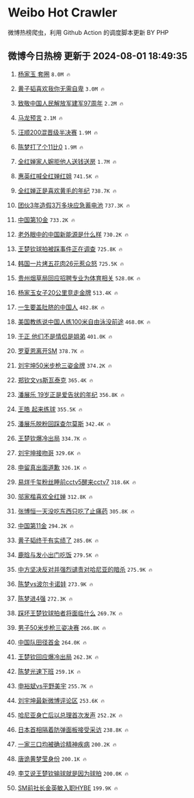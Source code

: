 # Weibo Hot Crawler 



微博热榜爬虫，利用 Github Action 的调度脚本更新 BY PHP 


## 微博今日热榜 更新于 2024-08-01 18:49:35 
1. [杨家玉 套圈](https://s.weibo.com/weibo?q=%E6%9D%A8%E5%AE%B6%E7%8E%89%20%E5%A5%97%E5%9C%88&t=31&band_rank=1&Refer=top) `8.0M 🔥` 

1. [黄子韬喜欢我你无需自卑](https://s.weibo.com/weibo?q=%23%E9%BB%84%E5%AD%90%E9%9F%AC%E5%96%9C%E6%AC%A2%E6%88%91%E4%BD%A0%E6%97%A0%E9%9C%80%E8%87%AA%E5%8D%91%23&t=31&band_rank=2&Refer=top) `3.0M 🔥` 

1. [致敬中国人民解放军建军97周年](https://s.weibo.com/weibo?q=%23%E8%87%B4%E6%95%AC%E4%B8%AD%E5%9B%BD%E4%BA%BA%E6%B0%91%E8%A7%A3%E6%94%BE%E5%86%9B%E5%BB%BA%E5%86%9B97%E5%91%A8%E5%B9%B4%23&t=31&band_rank=3&Refer=top) `2.2M 🔥` 

1. [马龙预言](https://s.weibo.com/weibo?q=%E9%A9%AC%E9%BE%99%E9%A2%84%E8%A8%80&t=31&band_rank=4&Refer=top) `2.1M 🔥` 

1. [汪顺200混晋级半决赛](https://s.weibo.com/weibo?q=%E6%B1%AA%E9%A1%BA200%E6%B7%B7%E6%99%8B%E7%BA%A7%E5%8D%8A%E5%86%B3%E8%B5%9B&t=31&band_rank=5&Refer=top) `1.9M 🔥` 

1. [陈梦打了个11比0](https://s.weibo.com/weibo?q=%23%E9%99%88%E6%A2%A6%E6%89%93%E4%BA%86%E4%B8%AA11%E6%AF%940%23&t=31&band_rank=6&Refer=top) `1.9M 🔥` 

1. [全红婵家人婉拒他人送钱送房](https://s.weibo.com/weibo?q=%23%E5%85%A8%E7%BA%A2%E5%A9%B5%E5%AE%B6%E4%BA%BA%E5%A9%89%E6%8B%92%E4%BB%96%E4%BA%BA%E9%80%81%E9%92%B1%E9%80%81%E6%88%BF%23&t=31&band_rank=7&Refer=top) `1.7M 🔥` 

1. [惠英红喊全红婵红姐](https://s.weibo.com/weibo?q=%E6%83%A0%E8%8B%B1%E7%BA%A2%E5%96%8A%E5%85%A8%E7%BA%A2%E5%A9%B5%E7%BA%A2%E5%A7%90&t=31&band_rank=8&Refer=top) `741.5K 🔥` 

1. [全红婵正是喜欢黄毛的年纪](https://s.weibo.com/weibo?q=%23%E5%85%A8%E7%BA%A2%E5%A9%B5%E6%AD%A3%E6%98%AF%E5%96%9C%E6%AC%A2%E9%BB%84%E6%AF%9B%E7%9A%84%E5%B9%B4%E7%BA%AA%23&t=31&band_rank=9&Refer=top) `738.7K 🔥` 

1. [团伙3年造假3万多块应急蓄电池](https://s.weibo.com/weibo?q=%23%E5%9B%A2%E4%BC%993%E5%B9%B4%E9%80%A0%E5%81%873%E4%B8%87%E5%A4%9A%E5%9D%97%E5%BA%94%E6%80%A5%E8%93%84%E7%94%B5%E6%B1%A0%23&t=31&band_rank=10&Refer=top) `737.3K 🔥` 

1. [中国第10金](https://s.weibo.com/weibo?q=%23%E4%B8%AD%E5%9B%BD%E7%AC%AC10%E9%87%91%23&t=31&band_rank=11&Refer=top) `733.2K 🔥` 

1. [老外眼中的中国新能源是什么样](https://s.weibo.com/weibo?q=%23%E8%80%81%E5%A4%96%E7%9C%BC%E4%B8%AD%E7%9A%84%E4%B8%AD%E5%9B%BD%E6%96%B0%E8%83%BD%E6%BA%90%E6%98%AF%E4%BB%80%E4%B9%88%E6%A0%B7%23&t=31&band_rank=12&Refer=top) `730.2K 🔥` 

1. [王楚钦球拍被踩事件正在调查](https://s.weibo.com/weibo?q=%23%E7%8E%8B%E6%A5%9A%E9%92%A6%E7%90%83%E6%8B%8D%E8%A2%AB%E8%B8%A9%E4%BA%8B%E4%BB%B6%E6%AD%A3%E5%9C%A8%E8%B0%83%E6%9F%A5%23&t=31&band_rank=13&Refer=top) `725.8K 🔥` 

1. [韩国一片烤五花肉26元惹众怒](https://s.weibo.com/weibo?q=%23%E9%9F%A9%E5%9B%BD%E4%B8%80%E7%89%87%E7%83%A4%E4%BA%94%E8%8A%B1%E8%82%8926%E5%85%83%E6%83%B9%E4%BC%97%E6%80%92%23&t=31&band_rank=14&Refer=top) `725.5K 🔥` 

1. [贵州烟草局回应招聘专业为体育相关](https://s.weibo.com/weibo?q=%23%E8%B4%B5%E5%B7%9E%E7%83%9F%E8%8D%89%E5%B1%80%E5%9B%9E%E5%BA%94%E6%8B%9B%E8%81%98%E4%B8%93%E4%B8%9A%E4%B8%BA%E4%BD%93%E8%82%B2%E7%9B%B8%E5%85%B3%23&t=31&band_rank=15&Refer=top) `528.0K 🔥` 

1. [杨家玉女子20公里竞走金牌](https://s.weibo.com/weibo?q=%23%E6%9D%A8%E5%AE%B6%E7%8E%89%E5%A5%B3%E5%AD%9020%E5%85%AC%E9%87%8C%E7%AB%9E%E8%B5%B0%E9%87%91%E7%89%8C%23&t=31&band_rank=16&Refer=top) `513.4K 🔥` 

1. [一生要盖肚脐的中国人](https://s.weibo.com/weibo?q=%E4%B8%80%E7%94%9F%E8%A6%81%E7%9B%96%E8%82%9A%E8%84%90%E7%9A%84%E4%B8%AD%E5%9B%BD%E4%BA%BA&t=31&band_rank=17&Refer=top) `482.8K 🔥` 

1. [美国教练说中国人练100米自由泳没前途](https://s.weibo.com/weibo?q=%23%E7%BE%8E%E5%9B%BD%E6%95%99%E7%BB%83%E8%AF%B4%E4%B8%AD%E5%9B%BD%E4%BA%BA%E7%BB%83100%E7%B1%B3%E8%87%AA%E7%94%B1%E6%B3%B3%E6%B2%A1%E5%89%8D%E9%80%94%23&t=31&band_rank=18&Refer=top) `468.0K 🔥` 

1. [于正 他们不是情侣是姐弟](https://s.weibo.com/weibo?q=%E4%BA%8E%E6%AD%A3%20%E4%BB%96%E4%BB%AC%E4%B8%8D%E6%98%AF%E6%83%85%E4%BE%A3%E6%98%AF%E5%A7%90%E5%BC%9F&t=31&band_rank=19&Refer=top) `401.0K 🔥` 

1. [罗夏恩离开SM](https://s.weibo.com/weibo?q=%23%E7%BD%97%E5%A4%8F%E6%81%A9%E7%A6%BB%E5%BC%80SM%23&t=31&band_rank=20&Refer=top) `378.7K 🔥` 

1. [刘宇坤50米步枪三姿金牌](https://s.weibo.com/weibo?q=%23%E5%88%98%E5%AE%87%E5%9D%A450%E7%B1%B3%E6%AD%A5%E6%9E%AA%E4%B8%89%E5%A7%BF%E9%87%91%E7%89%8C%23&t=31&band_rank=21&Refer=top) `374.2K 🔥` 

1. [郑钦文vs斯瓦泰克](https://s.weibo.com/weibo?q=%E9%83%91%E9%92%A6%E6%96%87vs%E6%96%AF%E7%93%A6%E6%B3%B0%E5%85%8B&t=31&band_rank=22&Refer=top) `365.4K 🔥` 

1. [潘展乐 19岁正是爱告状的年纪](https://s.weibo.com/weibo?q=%E6%BD%98%E5%B1%95%E4%B9%90%2019%E5%B2%81%E6%AD%A3%E6%98%AF%E7%88%B1%E5%91%8A%E7%8A%B6%E7%9A%84%E5%B9%B4%E7%BA%AA&t=31&band_rank=23&Refer=top) `356.8K 🔥` 

1. [王皓 起来练球](https://s.weibo.com/weibo?q=%E7%8E%8B%E7%9A%93%20%E8%B5%B7%E6%9D%A5%E7%BB%83%E7%90%83&t=31&band_rank=24&Refer=top) `355.5K 🔥` 

1. [潘展乐脱粉回踩查尔莫斯](https://s.weibo.com/weibo?q=%23%E6%BD%98%E5%B1%95%E4%B9%90%E8%84%B1%E7%B2%89%E5%9B%9E%E8%B8%A9%E6%9F%A5%E5%B0%94%E8%8E%AB%E6%96%AF%23&t=31&band_rank=25&Refer=top) `342.4K 🔥` 

1. [王楚钦爆冷出局](https://s.weibo.com/weibo?q=%23%E7%8E%8B%E6%A5%9A%E9%92%A6%E7%88%86%E5%86%B7%E5%87%BA%E5%B1%80%23&t=31&band_rank=26&Refer=top) `334.7K 🔥` 

1. [刘宇坤接吻哥](https://s.weibo.com/weibo?q=%E5%88%98%E5%AE%87%E5%9D%A4%E6%8E%A5%E5%90%BB%E5%93%A5&t=31&band_rank=27&Refer=top) `329.6K 🔥` 

1. [申留真出面道歉](https://s.weibo.com/weibo?q=%23%E7%94%B3%E7%95%99%E7%9C%9F%E5%87%BA%E9%9D%A2%E9%81%93%E6%AD%89%23&t=31&band_rank=28&Refer=top) `326.1K 🔥` 

1. [易烊千玺粉丝睡前cctv5醒来cctv7](https://s.weibo.com/weibo?q=%E6%98%93%E7%83%8A%E5%8D%83%E7%8E%BA%E7%B2%89%E4%B8%9D%E7%9D%A1%E5%89%8Dcctv5%E9%86%92%E6%9D%A5cctv7&t=31&band_rank=29&Refer=top) `318.6K 🔥` 

1. [邬家楷喜欢全红婵](https://s.weibo.com/weibo?q=%23%E9%82%AC%E5%AE%B6%E6%A5%B7%E5%96%9C%E6%AC%A2%E5%85%A8%E7%BA%A2%E5%A9%B5%23&t=31&band_rank=30&Refer=top) `312.8K 🔥` 

1. [张博恒一天没吃东西只吃了止痛药](https://s.weibo.com/weibo?q=%23%E5%BC%A0%E5%8D%9A%E6%81%92%E4%B8%80%E5%A4%A9%E6%B2%A1%E5%90%83%E4%B8%9C%E8%A5%BF%E5%8F%AA%E5%90%83%E4%BA%86%E6%AD%A2%E7%97%9B%E8%8D%AF%23&t=31&band_rank=31&Refer=top) `305.8K 🔥` 

1. [中国第11金](https://s.weibo.com/weibo?q=%23%E4%B8%AD%E5%9B%BD%E7%AC%AC11%E9%87%91%23&t=31&band_rank=32&Refer=top) `294.2K 🔥` 

1. [黄子韬终于有实绩了](https://s.weibo.com/weibo?q=%23%E9%BB%84%E5%AD%90%E9%9F%AC%E7%BB%88%E4%BA%8E%E6%9C%89%E5%AE%9E%E7%BB%A9%E4%BA%86%23&t=31&band_rank=33&Refer=top) `285.0K 🔥` 

1. [鹿晗与发小出门吃饭](https://s.weibo.com/weibo?q=%23%E9%B9%BF%E6%99%97%E4%B8%8E%E5%8F%91%E5%B0%8F%E5%87%BA%E9%97%A8%E5%90%83%E9%A5%AD%23&t=31&band_rank=34&Refer=top) `279.5K 🔥` 

1. [中方坚决反对并强烈谴责对哈尼亚的暗杀](https://s.weibo.com/weibo?q=%23%E4%B8%AD%E6%96%B9%E5%9D%9A%E5%86%B3%E5%8F%8D%E5%AF%B9%E5%B9%B6%E5%BC%BA%E7%83%88%E8%B0%B4%E8%B4%A3%E5%AF%B9%E5%93%88%E5%B0%BC%E4%BA%9A%E7%9A%84%E6%9A%97%E6%9D%80%23&t=31&band_rank=35&Refer=top) `275.9K 🔥` 

1. [陈梦vs波尔卡诺娃](https://s.weibo.com/weibo?q=%23%E9%99%88%E6%A2%A6vs%E6%B3%A2%E5%B0%94%E5%8D%A1%E8%AF%BA%E5%A8%83%23&t=31&band_rank=36&Refer=top) `273.9K 🔥` 

1. [陈梦进4强](https://s.weibo.com/weibo?q=%23%E9%99%88%E6%A2%A6%E8%BF%9B4%E5%BC%BA%23&t=31&band_rank=37&Refer=top) `272.3K 🔥` 

1. [踩坏王楚钦球拍者将面临什么](https://s.weibo.com/weibo?q=%23%E8%B8%A9%E5%9D%8F%E7%8E%8B%E6%A5%9A%E9%92%A6%E7%90%83%E6%8B%8D%E8%80%85%E5%B0%86%E9%9D%A2%E4%B8%B4%E4%BB%80%E4%B9%88%23&t=31&band_rank=38&Refer=top) `269.7K 🔥` 

1. [男子50米步枪三姿决赛](https://s.weibo.com/weibo?q=%23%E7%94%B7%E5%AD%9050%E7%B1%B3%E6%AD%A5%E6%9E%AA%E4%B8%89%E5%A7%BF%E5%86%B3%E8%B5%9B%23&t=31&band_rank=39&Refer=top) `266.8K 🔥` 

1. [中国队田径首金](https://s.weibo.com/weibo?q=%E4%B8%AD%E5%9B%BD%E9%98%9F%E7%94%B0%E5%BE%84%E9%A6%96%E9%87%91&t=31&band_rank=40&Refer=top) `264.0K 🔥` 

1. [王楚钦回应爆冷出局](https://s.weibo.com/weibo?q=%23%E7%8E%8B%E6%A5%9A%E9%92%A6%E5%9B%9E%E5%BA%94%E7%88%86%E5%86%B7%E5%87%BA%E5%B1%80%23&t=31&band_rank=41&Refer=top) `262.3K 🔥` 

1. [陈梦光速下班](https://s.weibo.com/weibo?q=%23%E9%99%88%E6%A2%A6%E5%85%89%E9%80%9F%E4%B8%8B%E7%8F%AD%23&t=31&band_rank=42&Refer=top) `259.1K 🔥` 

1. [申裕斌vs平野美宇](https://s.weibo.com/weibo?q=%23%E7%94%B3%E8%A3%95%E6%96%8Cvs%E5%B9%B3%E9%87%8E%E7%BE%8E%E5%AE%87%23&t=31&band_rank=43&Refer=top) `255.7K 🔥` 

1. [刘宇坤最新微博评论区](https://s.weibo.com/weibo?q=%23%E5%88%98%E5%AE%87%E5%9D%A4%E6%9C%80%E6%96%B0%E5%BE%AE%E5%8D%9A%E8%AF%84%E8%AE%BA%E5%8C%BA%23&t=31&band_rank=44&Refer=top) `253.6K 🔥` 

1. [哈尼亚身亡后以总理首次发声](https://s.weibo.com/weibo?q=%23%E5%93%88%E5%B0%BC%E4%BA%9A%E8%BA%AB%E4%BA%A1%E5%90%8E%E4%BB%A5%E6%80%BB%E7%90%86%E9%A6%96%E6%AC%A1%E5%8F%91%E5%A3%B0%23&t=31&band_rank=45&Refer=top) `252.2K 🔥` 

1. [日本首相隔着防弹面板接受采访](https://s.weibo.com/weibo?q=%23%E6%97%A5%E6%9C%AC%E9%A6%96%E7%9B%B8%E9%9A%94%E7%9D%80%E9%98%B2%E5%BC%B9%E9%9D%A2%E6%9D%BF%E6%8E%A5%E5%8F%97%E9%87%87%E8%AE%BF%23&t=31&band_rank=46&Refer=top) `238.8K 🔥` 

1. [一家三口均被确诊精神疾病](https://s.weibo.com/weibo?q=%23%E4%B8%80%E5%AE%B6%E4%B8%89%E5%8F%A3%E5%9D%87%E8%A2%AB%E7%A1%AE%E8%AF%8A%E7%B2%BE%E7%A5%9E%E7%96%BE%E7%97%85%23&t=31&band_rank=47&Refer=top) `200.2K 🔥` 

1. [唐诡黄梦莹身份](https://s.weibo.com/weibo?q=%E5%94%90%E8%AF%A1%E9%BB%84%E6%A2%A6%E8%8E%B9%E8%BA%AB%E4%BB%BD&t=31&band_rank=48&Refer=top) `200.1K 🔥` 

1. [李艾说王楚钦输球就是因为球拍](https://s.weibo.com/weibo?q=%E6%9D%8E%E8%89%BE%E8%AF%B4%E7%8E%8B%E6%A5%9A%E9%92%A6%E8%BE%93%E7%90%83%E5%B0%B1%E6%98%AF%E5%9B%A0%E4%B8%BA%E7%90%83%E6%8B%8D&t=31&band_rank=49&Refer=top) `200.0K 🔥` 

1. [SM前社长金英敏入职HYBE](https://s.weibo.com/weibo?q=%23SM%E5%89%8D%E7%A4%BE%E9%95%BF%E9%87%91%E8%8B%B1%E6%95%8F%E5%85%A5%E8%81%8CHYBE%23&t=31&band_rank=50&Refer=top) `199.9K 🔥` 

